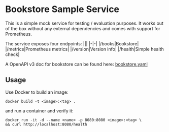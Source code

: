# Bookstore Sample Service
This is a simple mock service for testing / evaluation purposes. It works out of the box without any external dependencies and comes with support for Prometheus.

The service exposes four endpoints:
|||
|-|-|
|/books|Bookstore|
|/metrics|Prometheus metrics|
|/version|Version info|
|/health|Simple health check|

A OpenAPI v3 doc for bookstore can be found here: [bookstore.yaml](bookstore.yaml)

## Usage
Use Docker to build an image:
```
docker build -t <image>:<tag> .
```
and run a container and verify it:
```
docker run -it -d --name <name> -p 8080:8080 <image>:<tag> \
&& curl http://localhost:8080/health
```